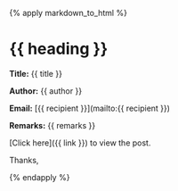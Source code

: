 {% apply markdown_to_html %}
# {{ heading }}

**Title:** {{ title }}

**Author:** {{ author }}

**Email:** [{{ recipient }}](mailto:{{ recipient }})

**Remarks:** {{ remarks }}

[Click here]({{ link }}) to view the post.

Thanks,

{% endapply %}
